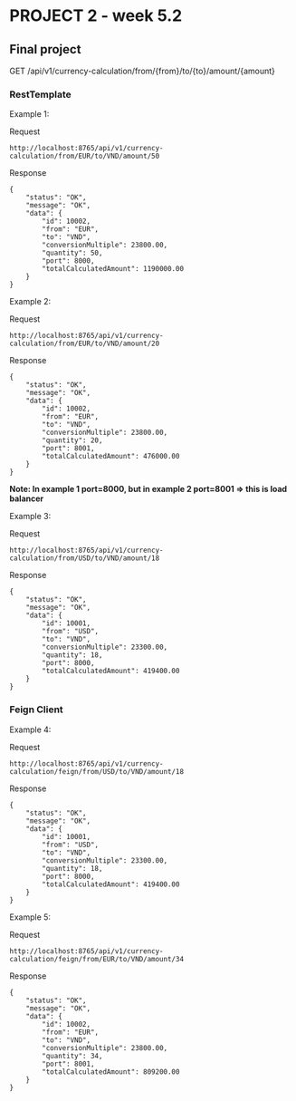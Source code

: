 # PROJECT 2 - week 5.2

## Final project


GET /api/v1/currency-calculation/from/{from}/to/{to}/amount/{amount}

### RestTemplate

Example 1:

Request
```
http://localhost:8765/api/v1/currency-calculation/from/EUR/to/VND/amount/50
```
Response
```
{
    "status": "OK",
    "message": "OK",
    "data": {
        "id": 10002,
        "from": "EUR",
        "to": "VND",
        "conversionMultiple": 23800.00,
        "quantity": 50,
        "port": 8000,
        "totalCalculatedAmount": 1190000.00
    }
}
```

Example 2:

Request
```
http://localhost:8765/api/v1/currency-calculation/from/EUR/to/VND/amount/20
```
Response
```
{
    "status": "OK",
    "message": "OK",
    "data": {
        "id": 10002,
        "from": "EUR",
        "to": "VND",
        "conversionMultiple": 23800.00,
        "quantity": 20,
        "port": 8001,
        "totalCalculatedAmount": 476000.00
    }
}
```



**Note: In example 1 port=8000, but in example 2 port=8001 => this is load balancer**


Example 3:

Request
```
http://localhost:8765/api/v1/currency-calculation/from/USD/to/VND/amount/18
```
Response
```
{
    "status": "OK",
    "message": "OK",
    "data": {
        "id": 10001,
        "from": "USD",
        "to": "VND",
        "conversionMultiple": 23300.00,
        "quantity": 18,
        "port": 8000,
        "totalCalculatedAmount": 419400.00
    }
}
```

### Feign Client

Example 4:

Request
```
http://localhost:8765/api/v1/currency-calculation/feign/from/USD/to/VND/amount/18
```
Response
```
{
    "status": "OK",
    "message": "OK",
    "data": {
        "id": 10001,
        "from": "USD",
        "to": "VND",
        "conversionMultiple": 23300.00,
        "quantity": 18,
        "port": 8000,
        "totalCalculatedAmount": 419400.00
    }
}
```

Example 5:

Request
```
http://localhost:8765/api/v1/currency-calculation/feign/from/EUR/to/VND/amount/34
```
Response
```
{
    "status": "OK",
    "message": "OK",
    "data": {
        "id": 10002,
        "from": "EUR",
        "to": "VND",
        "conversionMultiple": 23800.00,
        "quantity": 34,
        "port": 8001,
        "totalCalculatedAmount": 809200.00
    }
}
```